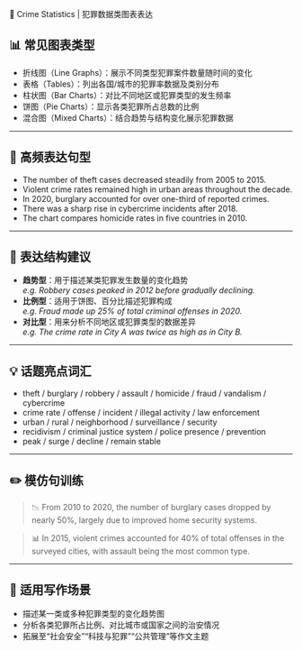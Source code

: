 🚨 Crime Statistics | 犯罪数据类图表表达

## 📊 常见图表类型

- 折线图（Line Graphs）：展示不同类型犯罪案件数量随时间的变化
- 表格（Tables）：列出各国/城市的犯罪率数据及类别分布
- 柱状图（Bar Charts）：对比不同地区或犯罪类型的发生频率
- 饼图（Pie Charts）：显示各类犯罪所占总数的比例
- 混合图（Mixed Charts）：结合趋势与结构变化展示犯罪数据

---

## 🔁 高频表达句型

- The number of theft cases decreased steadily from 2005 to 2015.
- Violent crime rates remained high in urban areas throughout the decade.
- In 2020, burglary accounted for over one-third of reported crimes.
- There was a sharp rise in cybercrime incidents after 2018.
- The chart compares homicide rates in five countries in 2010.

---

## 🧠 表达结构建议

- **趋势型**：用于描述某类犯罪发生数量的变化趋势  
  *e.g. Robbery cases peaked in 2012 before gradually declining.*
- **比例型**：适用于饼图、百分比描述犯罪构成  
  *e.g. Fraud made up 25% of total criminal offenses in 2020.*
- **对比型**：用来分析不同地区或犯罪类型的数据差异  
  *e.g. The crime rate in City A was twice as high as in City B.*

---

## 💡 话题亮点词汇

- theft / burglary / robbery / assault / homicide / fraud / vandalism / cybercrime
- crime rate / offense / incident / illegal activity / law enforcement
- urban / rural / neighborhood / surveillance / security
- recidivism / criminal justice system / police presence / prevention
- peak / surge / decline / remain stable

---

## ✏️ 模仿句训练

> 📉 From 2010 to 2020, the number of burglary cases dropped by nearly 50%, largely due to improved home security systems.

> 📊 In 2015, violent crimes accounted for 40% of total offenses in the surveyed cities, with assault being the most common type.

---

## 🧭 适用写作场景

- 描述某一类或多种犯罪类型的变化趋势图
- 分析各类犯罪所占比例、对比城市或国家之间的治安情况
- 拓展至“社会安全”“科技与犯罪”“公共管理”等作文主题
